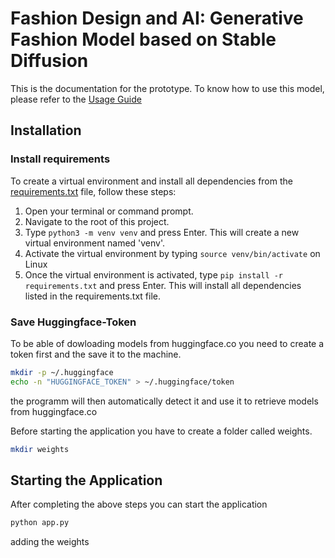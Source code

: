
# Fashion Design and AI: Generative Fashion Model based on Stable Diffusion

This is the documentation for the prototype. To know how to use this model, please refer to the [Usage Guide](./docs/usage-guide.md)

## Installation

### Install requirements

To create a virtual environment and install all dependencies from the [requirements.txt](./requirements.txt) file, follow these steps:

1. Open your terminal or command prompt.
2. Navigate to the root of this project.
3. Type `python3 -m venv venv` and press Enter. This will create a new virtual environment named 'venv'.
4. Activate the virtual environment by typing `source venv/bin/activate` on Linux 
5. Once the virtual environment is activated, type `pip install -r requirements.txt` and press Enter. This will install all dependencies listed in the requirements.txt file.

### Save Huggingface-Token

To be able of dowloading models from huggingface.co you need to create a token first and the save it to the machine.

```bash
mkdir -p ~/.huggingface
echo -n "HUGGINGFACE_TOKEN" > ~/.huggingface/token
```

the programm will then automatically detect it and use it to retrieve models from huggingface.co

Before starting the application you have to create a folder called weights.

```bash
mkdir weights
```

## Starting the Application

After completing the above steps you can start the application

```bash
python app.py
```

adding the weights